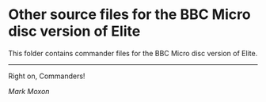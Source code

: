 # Other source files for the BBC Micro disc version of Elite

This folder contains commander files for the BBC Micro disc version of Elite.

---

Right on, Commanders!

_Mark Moxon_